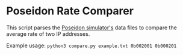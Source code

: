 # Poseidon Rate Comparer
This script parses the [Poseidon simulator's](https://github.com/StevenSeiden/Poseidon/) data files to compare the average rate of two IP addresses.

Example usage: `python3 compare.py example.txt 0b002001 0b000201`